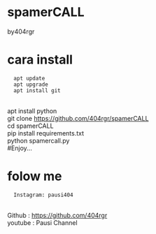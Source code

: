# spamerCALL
by404rgr

# cara install
      apt update
      apt upgrade
      apt install git
<br>  apt install python
<br>  git clone https://github.com/404rgr/spamerCALL
<br>  cd spamerCALL
<br>  pip install requirements.txt
<br>  python spamercall.py
<br>  #Enjoy...

# folow me
      Instagram: pausi404
<br>  Github   : https://github.com/404rgr
<br>  youtube  : Pausi Channel
